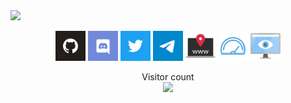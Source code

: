 <img src="https://github.com/secard51/secard51/blob/main/welcome.png" width="auto">
<p align="center">
<p align="center">
  <a href="https://github.com/secard51"><img alt="GitHub" title="GitHub" height="48" width="48" src="assets/github.svg"></a>
  <a href="https://discord.gg/DRrTKMvz"><img alt="Discord" title="Discord" height="48" width="48" src="assets/discord.svg"></a>
  <a href="https://twitter.com/secardnode"><img alt="Twitter" title="Twitter" height="48" width="48" src="assets/twitter.svg"></a>
  <a href="https://t.me/secarda"><img alt="Telegram" title="Telegram" height="48" width="48" src="assets/telegram.svg"></a>
   <a href="https://secardnode.com"><img alt="Website" title="Website" height="48" width="48" src="assets/www.svg"></a>
  <a href="https://explorer.secardnode.com"><img alt="Explorer" title="Explorer" height="48" width="48" src="assets/explorer.svg"></a>
  <a href="https://monitor.secardnode.com"><img alt="Monitoring" title="Monitoring" height="48" width="48" src="assets/monitor.svg"></a>
</p>
<p align="center"> 
  Visitor count<br>
  <img src="https://profile-counter.glitch.me/secard51/count.svg" />
</p>


